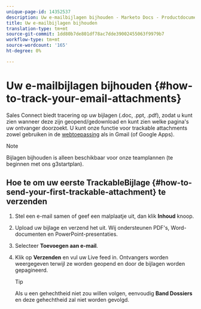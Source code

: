 ```yaml
---
unique-page-id: 14352537
description: Uw e-mailbijlagen bijhouden - Marketo Docs - Productdocumentatie
title: Uw e-mailbijlagen bijhouden
translation-type: tm+mt
source-git-commit: 1dd80b7de801df78ac7dde39002455063f9979b7
workflow-type: tm+mt
source-wordcount: '165'
ht-degree: 0%

---
```



# Uw e-mailbijlagen bijhouden {#how-to-track-your-email-attachments}

Sales Connect biedt tracering op uw bijlagen (.doc, .ppt, .pdf), zodat u kunt zien wanneer deze zijn geopend/gedownload en kunt zien welke pagina&#39;s uw ontvanger doorzoekt. U kunt onze functie voor trackable attachments zowel gebruiken in de [webtoepassing](https://toutapp.com/login) als in Gmail (of Google Apps).

>[!NOTE]
>
>Bijlagen bijhouden is alleen beschikbaar voor onze teamplannen (te beginnen met ons g3startplan).

## Hoe te om uw eerste TrackableBijlage {#how-to-send-your-first-trackable-attachment} te verzenden

1. Stel een e-mail samen of geef een malplaatje uit, dan klik **Inhoud** knoop.

1. Upload uw bijlage en verzend het uit. Wij ondersteunen PDF&#39;s, Word-documenten en PowerPoint-presentaties.

1. Selecteer **Toevoegen aan e-mail**.

1. Klik op **Verzenden** en vul uw Live feed in. Ontvangers worden weergegeven terwijl ze worden geopend en door de bijlagen worden gepagineerd.

   >[!TIP]
   >
   >Als u een gehechtheid niet zou willen volgen, eenvoudig **Band Dossiers** en deze gehechtheid zal niet worden gevolgd.
